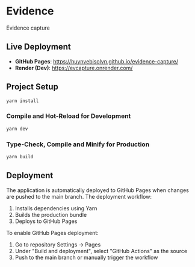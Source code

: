 # Evidence

Evidence capture

## Live Deployment

- **GitHub Pages**: https://huynvebisolvn.github.io/evidence-capture/
- **Render (Dev)**: https://evcapture.onrender.com/

## Project Setup

```sh
yarn install
```

### Compile and Hot-Reload for Development

```sh
yarn dev
```

### Type-Check, Compile and Minify for Production

```sh
yarn build
```

## Deployment

The application is automatically deployed to GitHub Pages when changes are pushed to the main branch. The deployment workflow:

1. Installs dependencies using Yarn
2. Builds the production bundle
3. Deploys to GitHub Pages

To enable GitHub Pages deployment:
1. Go to repository Settings → Pages
2. Under "Build and deployment", select "GitHub Actions" as the source
3. Push to the main branch or manually trigger the workflow
